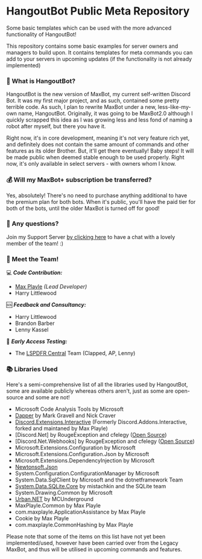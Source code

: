 # HangoutBot Public Meta Repository 
Some basic templates which can be used with the more advanced functionality of HangoutBot!

This repository contains some basic examples for server owners and managers to build upon. It contains templates for meta commands you can add to your servers in upcoming updates (if the functionality is not already implemented)

### 🤖 What is HangoutBot?
HangoutBot is the new version of MaxBot, my current self-written Discord Bot. It was my first major project, and as such, contained some pretty terrible code. As such, I plan to rewrite MaxBot under a new, less-like-my-own name, HangoutBot. Originally, it was going to be MaxBot2.0 although I quickly scrapped this idea as I was growing less and less fond of naming a robot after myself, but there you have it.

Right now, it's in core development, meaning it's not very feature rich yet, and definitely does not contain the same amount of commands and other features as its older Brother. But, it'll get there eventually! Baby steps! It will be made public when deemed stable enough to be used properly. Right now, it's only available in select servers - with owners whom I know.

### 💰 Will my MaxBot+ subscription be transferred?
Yes, absolutely! There's no need to purchase anything additional to have the premium plan for both bots. When it's public, you'll have the paid tier for both of the bots, until the older MaxBot is turned off for good! 

### 💬 Any questions?
Join my Support Server [by clicking here](https://discord.gg/3bq88pY) to have a chat with a lovely member of the team! :) 

### 🧑 Meet the Team!

💻 ***Code Contribution:***
* [Max Playle](https://www.buymeacoffee.com/maxplayle) *(Lead Developer)*
* Harry Littlewood


🆘 ***Feedback and Consultancy:***
* Harry Littlewood
* Brandon Barber
* Lenny Kassel

🌙 ***Early Access Testing:***
* The [LSPDFR Central](https://discord.gg/AtusfWx) Team (Clapped, AP, Lenny)  

### 📚 Libraries Used
Here's a semi-comprehensive list of all the libraries used by HangoutBot, some are available publicly whereas others aren't, just as some are open-source and some are not! 
* Microsoft Code Analysis Tools by Microsoft
* [Dapper](https://www.nuget.org/packages/Dapper/) by Mark Gravell and Nick Craver
* [Discord.Extensions.Interactive](https://www.nuget.org/packages/Discord.Extensions.Interactive/) (Formerly Discord.Addons.Interactive, forked and maintaned by Max Playle)
* [Discord.Net] by RougeException and cfelegy ([Open Source](https://github.com/Discord-Net/Discord.Net))
* [Discord.Net.Webhooks] by RougeException and cfelegy ([Open Source](https://github.com/Discord-Net/Discord.Net)) 
* Microsoft.Extensions.Configuration by Microsoft
* Microsoft.Extensions.Configuration.Json by Microsoft
* Microsoft.Extensions.DependencyInjection by Microsoft
* [Newtonsoft.Json](https://www.newtonsoft.com/json)
* System.Configuration.ConfigurationManager by Microsoft
* System.Data.SqlClient by Microsoft and the dotnetframework Team
* [System.Data.SQLite.Core](https://www.nuget.org/packages/System.Data.SQLite.Core/) by mistachkin and the SQLite team
* System.Drawing.Common by Microsoft
* [Urban.NET](https://www.nuget.org/packages/Urban.NET/) by MCUnderground
* MaxPlayle.Common by Max Playle
* com.maxplayle.ApplicationAssistance by Max Playle
* Cookie by Max Playle
* com.maxplayle.CommonHashing by Max Playle 

Please note that some of the items on this list have not yet been implemented/used, however have been carried over from the Legacy MaxBot, and thus will be utilised in upcoming commands and features.
